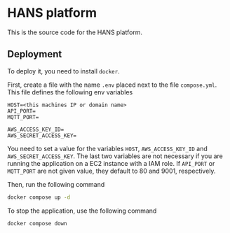 # HANS platform
This is the source code for the HANS platform.
## Deployment
To deploy it, you need to install `docker`.

First, create a file with the name `.env` placed next to the file `compose.yml`. This file defines the following env variables

```
HOST=<this machines IP or domain name>
API_PORT=
MQTT_PORT=

AWS_ACCESS_KEY_ID=
AWS_SECRET_ACCESS_KEY=
```

You need to set a value for the variables `HOST`, `AWS_ACCESS_KEY_ID` and `AWS_SECRET_ACCESS_KEY`. The last two variables are not necessary if you are running the application on a EC2 instance with a IAM role. If `API_PORT` or `MQTT_PORT` are not given value, they default to 80 and 9001, respectively.

Then, run the following command
```bash
docker compose up -d
```

To stop the application, use the following command
```bash
docker compose down
```
